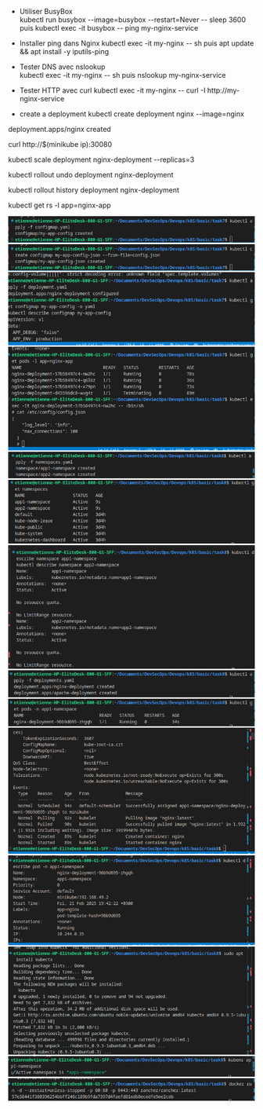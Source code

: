 

- Utiliser BusyBox	
kubectl run busybox --image=busybox --restart=Never -- sleep 3600 puis kubectl exec -it busybox -- ping my-nginx-service

- Installer ping dans Nginx
kubectl exec -it my-nginx -- sh puis apt update && apt install -y iputils-ping

- Tester DNS avec nslookup	
kubectl exec -it my-nginx -- sh puis nslookup my-nginx-service

- Tester HTTP avec curl	
kubectl exec -it my-nginx -- curl -I http://my-nginx-service

- create a deployment 
kubectl create deployment nginx --image=nginx

deployment.apps/nginx created

curl http://$(minikube ip):30080

kubectl scale deployment nginx-deployment --replicas=3

kubectl rollout undo deployment nginx-deployment

 kubectl rollout history deployment nginx-deployment

 kubectl get rs -l app=nginx-app

 ![alt text](image.png)
 ![alt text](image-1.png)
 ![alt text](image-2.png)
 ![alt text](image-3.png)
 ![alt text](image-4.png)
 ![alt text](image-5.png)
 ![alt text](image-6.png)
 ![alt text](image-7.png)
 ![alt text](image-8.png)
 ![alt text](image-9.png)
 ![alt text](image-10.png)
 ![alt text](image-11.png)
 ![alt text](image-12.png)
 ![alt text](image-13.png)